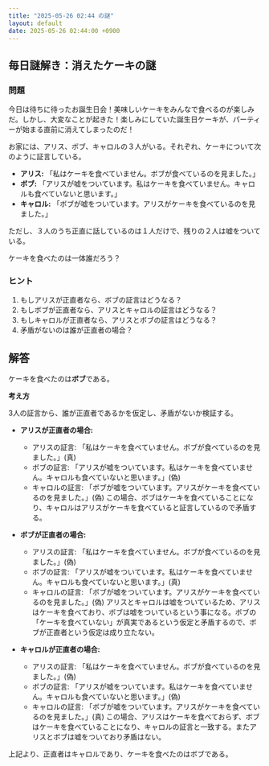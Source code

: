 ```yaml
---
title: "2025-05-26 02:44 の謎"
layout: default
date: 2025-05-26 02:44:00 +0900
---
```

## 毎日謎解き：消えたケーキの謎

### 問題

今日は待ちに待ったお誕生日会！美味しいケーキをみんなで食べるのが楽しみだ。しかし、大変なことが起きた！楽しみにしていた誕生日ケーキが、パーティーが始まる直前に消えてしまったのだ！

お家には、アリス、ボブ、キャロルの３人がいる。それぞれ、ケーキについて次のように証言している。

*   **アリス:** 「私はケーキを食べていません。ボブが食べているのを見ました。」
*   **ボブ:** 「アリスが嘘をついています。私はケーキを食べていません。キャロルも食べていないと思います。」
*   **キャロル:** 「ボブが嘘をついています。アリスがケーキを食べているのを見ました。」

ただし、３人のうち正直に話しているのは１人だけで、残りの２人は嘘をついている。

ケーキを食べたのは一体誰だろう？

### ヒント

1.  もしアリスが正直者なら、ボブの証言はどうなる？
2.  もしボブが正直者なら、アリスとキャロルの証言はどうなる？
3.  もしキャロルが正直者なら、アリスとボブの証言はどうなる？
4.  矛盾がないのは誰が正直者の場合？

## 解答

ケーキを食べたのは**ボブ**である。

**考え方**

3人の証言から、誰が正直者であるかを仮定し、矛盾がないか検証する。

*   **アリスが正直者の場合:**
    *   アリスの証言: 「私はケーキを食べていません。ボブが食べているのを見ました。」(真)
    *   ボブの証言: 「アリスが嘘をついています。私はケーキを食べていません。キャロルも食べていないと思います。」(偽)
    *   キャロルの証言: 「ボブが嘘をついています。アリスがケーキを食べているのを見ました。」(偽)
    この場合、ボブはケーキを食べていることになり、キャロルはアリスがケーキを食べていると証言しているので矛盾する。

*   **ボブが正直者の場合:**
    *   アリスの証言: 「私はケーキを食べていません。ボブが食べているのを見ました。」(偽)
    *   ボブの証言: 「アリスが嘘をついています。私はケーキを食べていません。キャロルも食べていないと思います。」(真)
    *   キャロルの証言: 「ボブが嘘をついています。アリスがケーキを食べているのを見ました。」(偽)
    アリスとキャロルは嘘をついているため、アリスはケーキを食べており、ボブは嘘をついているという事になる。ボブの「ケーキを食べていない」が真実であるという仮定と矛盾するので、ボブが正直者という仮定は成り立たない。

*   **キャロルが正直者の場合:**
    *   アリスの証言: 「私はケーキを食べていません。ボブが食べているのを見ました。」(偽)
    *   ボブの証言: 「アリスが嘘をついています。私はケーキを食べていません。キャロルも食べていないと思います。」(偽)
    *   キャロルの証言: 「ボブが嘘をついています。アリスがケーキを食べているのを見ました。」(真)
    この場合、アリスはケーキを食べておらず、ボブはケーキを食べていることになり、キャロルの証言と一致する。またアリスとボブは嘘をついており矛盾はない。

上記より、正直者はキャロルであり、ケーキを食べたのはボブである。
